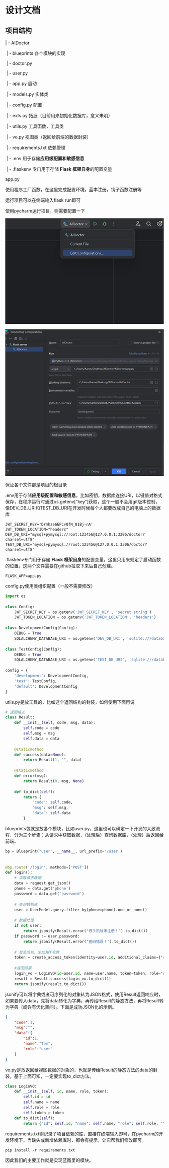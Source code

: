 # 设计文档

## 项目结构

| - AIDoctor

​    | - blueprints    各个模块的实现

​        | - doctor.py

​	| - user.py

​    | - app.py    启动

​    | - models.py    实体类

​    | - config.py    配置

​    | - exts.py    拓展（目前用来初始化数据库，意义未明）

​    | - utils.py    工具函数，工具类

​    | - vo.py    视图类（返回给前端的数据封装）

​    | - requirements.txt    依赖管理

​    | - .env    用于存储**应用级配置和敏感信息**

​    | - .flaskenv    专门用于存储 **Flask 框架自身**的配置变量

app.py

使用程序工厂函数，在这里完成配置环境，蓝本注册，钩子函数注册等

运行项目可以在终端输入flask run即可

使用pycharm运行项目，则需要配置一下

![image-20250503220856342](./readme.assets/image-20250503220856342.png)

![image-20250503220955996](./readme.assets/image-20250503220955996.png)

保证各个文件都是项目的根目录

.env用于存储**应用级配置和敏感信息**，比如密钥，数据库连接URI，以键值对格式保存，在程序运行时通过os.getenv[“key”]获取，这个一般不会用git版本控制，像DEV_DB_URI和TEST_DB_URI在开发时候每个人都要改成自己的电脑上的数据库

```
JWT_SECRET_KEY='Drmhze6EPcv0fN_81Bj-nA'
JWT_TOKEN_LOCATION="headers"
DEV_DB_URI="mysql+pymysql://root:123456@127.0.0.1:3306/doctor?charset=utf8"
TEST_DB_URI="mysql+pymysql://root:123456@127.0.0.1:3306/doctor?charset=utf8"
```

.flaskenv专门用于存储 **Flask 框架自身**的配置变量，这里只用来规定了启动函数的位置，这两个文件需要在github拉取下来后自己创建。

```
FLASK_APP=app.py
```

config.py使用类组织配置（一般不需要修改）

```py
import os

class Config:
    JWT_SECRET_KEY = os.getenv('JWT_SECRET_KEY', 'secret string')
    JWT_TOKEN_LOCATION = os.getenv('JWT_TOKEN_LOCATION', 'headers')

class DevelopmentConfig(Config):
    DEBUG = True
    SQLALCHEMY_DATABASE_URI = os.getenv('DEV_DB_URI', 'sqlite:///database.db')

class TestConfig(Config):
    DEBUG = True
    SQLALCHEMY_DATABASE_URI = os.getenv('TEST_DB_URI', 'sqlite:///database.db')

config = {
    'development': DevelopmentConfig,
    'test': TestConfig,
    'default': DevelopmentConfig
}
```

utils.py是放工具的，比如这个返回结构的封装，如何使用下面再说



```python
# 返回格式
class Result:
    def __init__(self, code, msg, data):
        self.code = code
        self.msg = msg
        self.data = data

    @staticmethod
    def success(data=None):
        return Result(1, "", data)

    @staticmethod
    def error(msg):
        return Result(0, msg, None)

    def to_dict(self):
        return {
            "code": self.code,
            "msg": self.msg,
            "data": self.data
        }
```

blueprints包就是放各个模块，比如user.py，这里也可以确定一下开发的大致流程，分为三个步骤：从请求中获取数据，（处理后）查询数据库，（处理）后返回给前端。

```python
bp = Blueprint("user", __name__, url_prefix='/user')


@bp.route('/login', methods=['POST'])
def login():
    # 读取请求数据
    data = request.get_json()
    phone = data.get('phone')
    password = data.get('password')

    # 查询数据库
    user = UserModel.query.filter_by(phone=phone).one_or_none()

    # 数据处理
    if not user:
        return jsonify(Result.error("该手机号未注册！").to_dict())
    if password != user.password:
        return jsonify(Result.error("密码错误！").to_dict())

    # 登录成功，生成JWT令牌
    token = create_access_token(identity=user.id, additional_claims={"role":"user"})

    #返回结果
    login_vo = LoginVO(id=user.id, name=user.name, token=token, role="user")
    result = Result.success(login_vo.to_dict())
    return jsonify(result.to_dict())
```

jsonify可以将字典或者可序列化的对象转为JSON格式，使用Result返回响应时，如果要传入data，先将data转化为字典，再传给Result的静态方法，再将Result转为字典（或许有优化空间）。下面是成功JSON化的示例。

```json
{
    "code":1,
    "msg":"",
    "data":{
        "id":1,
        "name":"Tom",
        "role":"user"
    }
}
```

vo.py是放返回给视图数据的对象的，也就是传给Result的静态方法的data的封装，基于上面可知，一定要实现to_dict方法。

```python
class LoginVO:
    def __init__(self, id, name, role, token):
        self.id = id
        self.name = name
        self.role = role
        self.token = token
    def to_dict(self):
        return {"id": self.id, "name": self.name, "role": self.role, "token": self.token}
```

requirements.txt则记录了项目依赖的库，直接在终端输入即可，在pycharm的开发环境下，当缺失或新增依赖库时，都会有提示，让它帮我们修改即可。

```
pip install -r requirements.txt
```

因此我们的主要工作就是实现蓝图里的模块。